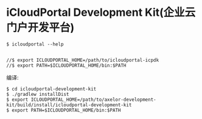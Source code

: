 iCloudPortal Development Kit(企业云门户开发平台)
======================



	$ icloudportal --help


	//$ export ICLOUDPORTAL_HOME=/path/to/icloudportal-icpdk
	//$ export PATH=$ICLOUDPORTAL_HOME/bin:$PATH

编译:

	
	$ cd icloudportal-development-kit
	$ ./gradlew installDist
	$ export ICLOUDPORTAL_HOME=/path/to/axelor-development-kit/build/install/icloudportal-development-kit
	$ export PATH=$ICLOUDPORTAL_HOME/bin:$PATH